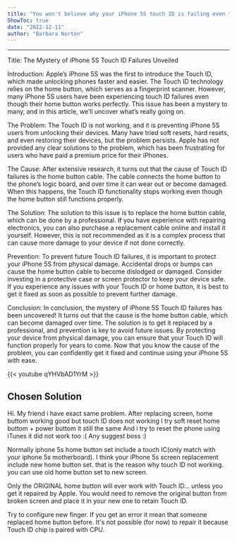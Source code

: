 ```yaml
---
title: "You won't believe why your iPhone 5S touch ID is failing even though your home button works perfectly!"
ShowToc: true 
date: "2022-12-11"
author: "Barbara Norton"
---
```

*****
Title: The Mystery of iPhone 5S Touch ID Failures Unveiled

Introduction:
Apple’s iPhone 5S was the first to introduce the Touch ID, which made unlocking phones faster and easier. The Touch ID technology relies on the home button, which serves as a fingerprint scanner. However, many iPhone 5S users have been experiencing touch ID failures even though their home button works perfectly. This issue has been a mystery to many, and in this article, we’ll uncover what’s really going on.

The Problem:
The Touch ID is not working, and it is preventing iPhone 5S users from unlocking their devices. Many have tried soft resets, hard resets, and even restoring their devices, but the problem persists. Apple has not provided any clear solutions to the problem, which has been frustrating for users who have paid a premium price for their iPhones.

The Cause:
After extensive research, it turns out that the cause of Touch ID failures is the home button cable. The cable connects the home button to the phone’s logic board, and over time it can wear out or become damaged. When this happens, the Touch ID functionality stops working even though the home button still functions properly.

The Solution:
The solution to this issue is to replace the home button cable, which can be done by a professional. If you have experience with repairing electronics, you can also purchase a replacement cable online and install it yourself. However, this is not recommended as it is a complex process that can cause more damage to your device if not done correctly.

Prevention:
To prevent future Touch ID failures, it is important to protect your iPhone 5S from physical damage. Accidental drops or bumps can cause the home button cable to become dislodged or damaged. Consider investing in a protective case or screen protector to keep your device safe. If you experience any issues with your Touch ID or home button, it is best to get it fixed as soon as possible to prevent further damage.

Conclusion:
In conclusion, the mystery of iPhone 5S Touch ID failures has been uncovered! It turns out that the cause is the home button cable, which can become damaged over time. The solution is to get it replaced by a professional, and prevention is key to avoid future issues. By protecting your device from physical damage, you can ensure that your Touch ID will function properly for years to come. Now that you know the cause of the problem, you can confidently get it fixed and continue using your iPhone 5S with ease.

{{< youtube qYHVbAD1YrM >}} 



## Chosen Solution
 Hi.
My friend i have exact same problem.
After replacing screen, home buttom working good but touch ID does not working
I try soft reset home buttom + power buttom it still the same
And  i try to reset the phone using iTunes it did  not work too :(
Any suggest  boss :)

 Normally iphone 5s home button set include a touch IC(only match with your iphone 5s motherboard). I think your iPhone 5s screen replacement include new home button set. that is the reason why touch ID not working. you can use old home button set to new screen.

 Only the ORIGINAL home button will ever work with Touch ID... unless you get it repaired by Apple. You would need to remove the original button from broken screen and place it in your new one to retain Touch ID.

 Try to configure new finger. If you get an error it mean that someone replaced home button before. It's not possible (for now) to repair it because Touch ID chip is paired with CPU.




